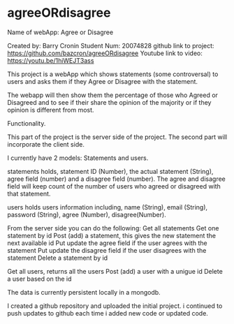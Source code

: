 # agreeORdisagree

Name of webApp: Agree or Disagree

Created by: Barry Cronin
Student Num: 20074828
github link to project:  https://github.com/bazcron/agreeORdisagree
Youtube link to video: https://youtu.be/1hiWEJT3ass

This project is a webApp which shows statements (some controversal) to users and asks them if they Agree or Disagree with the statement.

The webapp will then show them the percentage of those who Agreed or Disagreed and to see if their share the opinion of the majority or if they opinion is different from most.


Functionality.

This part of the project is the server side of the project. The second part will incorporate the client side.

I currently have 2 models: Statements and users. 

statements holds, statement ID (Number), the actual statement (String), agree field (number) and a disagree field (number). The  agree and disagree field will keep count of the number of users who agreed or disagreed with that statement.

users holds users information including, name (String), email (String), password (String), agree (Number), disagree(Number).

From the server side you can do the following:
Get all statements
Get one statement by id
Post (add) a statement, this gives the new statement the next available id
Put update the agree field if the user agrees with the statement
Put update the disagree field if the user disagrees with the statement
Delete a statement by id

Get all users, returns all the users
Post (add) a user with a unigue id
Delete a user based on the id

The data is currently persistent locally in a mongodb.

I created a github repository and uploaded the initial project. i continued to push updates to github each time i added new code or updated code.
